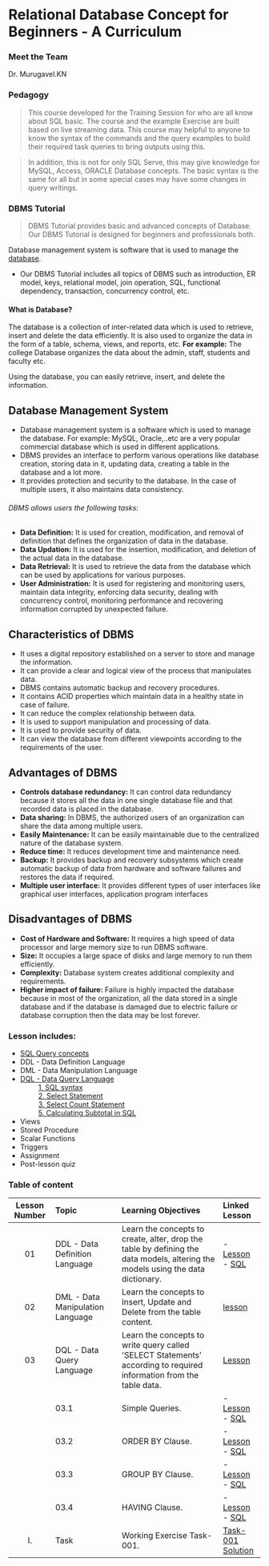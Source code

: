 # Relational Database Concept for Beginners - A Curriculum


### Meet the Team

Dr. Murugavel.KN


### Pedagogy

>This course developed for the Training Session for who are all know about SQL basic. The course and the example Exercise are built based on live streaming data. This course may helpful to anyone to know the syntax of the commands and the query examples to build their required task queries to bring outputs using this.

>In addition, this is not for only SQL Serve, this may give knowledge for MySQL, Access, ORACLE Database concepts. The basic syntax is the same for all but in some special cases may have some changes in query writings.



### DBMS Tutorial
>DBMS Tutorial provides basic and advanced concepts of Database. Our DBMS Tutorial is designed for beginners and professionals both.

Database management system is software that is used to manage the [database](DataBase-Concept/What-is-Database/README.md).

- Our DBMS Tutorial includes all topics of DBMS such as introduction, ER model, keys, relational model, join operation, SQL, functional dependency, transaction, concurrency control, etc.

#### What is Database?
The database is a collection of inter-related data which is used to retrieve, insert and delete the data efficiently. It is also used to organize the data in the form of a table, schema, views, and reports, etc.
**For example:** The college Database organizes the data about the admin, staff, students and faculty etc.

Using the database, you can easily retrieve, insert, and delete the information.

## Database Management System
- Database management system is a software which is used to manage the database. For example: MySQL, Oracle,..etc are a very popular commercial database which is used in different applications.
- DBMS provides an interface to perform various operations like database creation, storing data in it, updating data, creating a table in the database and a lot more.
- It provides protection and security to the database. In the case of multiple users, it also maintains data consistency.

###### DBMS allows users the following tasks:

- **Data Definition:** It is used for creation, modification, and removal of definition that defines the organization of data in the database.
- **Data Updation:** It is used for the insertion, modification, and deletion of the actual data in the database.
- **Data Retrieval:** It is used to retrieve the data from the database which can be used by applications for various purposes.
- **User Administration:** It is used for registering and monitoring users, maintain data integrity, enforcing data security, dealing with concurrency control, monitoring performance and recovering information corrupted by unexpected failure.

## Characteristics of DBMS
- It uses a digital repository established on a server to store and manage the information.
- It can provide a clear and logical view of the process that manipulates data.
- DBMS contains automatic backup and recovery procedures.
- It contains ACID properties which maintain data in a healthy state in case of failure.
- It can reduce the complex relationship between data.
- It is used to support manipulation and processing of data.
- It is used to provide security of data.
- It can view the database from different viewpoints according to the requirements of the user.

## Advantages of DBMS
- **Controls database redundancy:** It can control data redundancy because it stores all the data in one single database file and that recorded data is placed in the database.
- **Data sharing:** In DBMS, the authorized users of an organization can share the data among multiple users.
- **Easily Maintenance:** It can be easily maintainable due to the centralized nature of the database system.
- **Reduce time:** It reduces development time and maintenance need.
- **Backup:** It provides backup and recovery subsystems which create automatic backup of data from hardware and software failures and restores the data if required.
- **Multiple user interface:** It provides different types of user interfaces like graphical user interfaces, application program interfaces
## Disadvantages of DBMS
- **Cost of Hardware and Software:** It requires a high speed of data processor and large memory size to run DBMS software.
- **Size:** It occupies a large space of disks and large memory to run them efficiently.
- **Complexity:** Database system creates additional complexity and requirements.
- **Higher impact of failure:** Failure is highly impacted the database because in most of the organization, all the data stored in a single database and if the database is damaged due to electric failure or database corruption then the data may be lost forever.





### Lesson includes:

- [SQL Query concepts](DataBase-Concept/SQL-Tutorial/README.md)   
- DDL - Data Definition Language
- DML - Data Manipulation Language <br/>
- [DQL - Data Query Language](3-DQL-Language/README.md) <br/>
&emsp; &emsp;  [1. SQL syntax](DataBase-Concept/SQL-Syntax/README.md) <br/>
&emsp; &emsp;  [2. Select Statement](DataBase-Concept/SQL-Syntax/Select-Statement/README.md) <br/>
&emsp; &emsp;  [3. Select Count Statement](DataBase-Concept/SQL-Syntax/SQL-Select-Count/README.md) <br/>
&emsp; &emsp;  [5. Calculating Subtotal in SQL](3-DQL-Language/03-5-Calculate-Subtotal/README.md) <br/>
- Views
- Stored Procedure
- Scalar Functions
- Triggers
- Assignment
- Post-lesson quiz

### Table of content

| Lesson Number | Topic | Learning Objectives | Linked Lesson |
| :-----: | :------- |  :-------------------- | :---- |
| 01 | DDL - Data Definition Language | Learn the concepts to create, alter, drop the table by defining the data models, altering the models using the data dictionary. | - [Lesson](1-DDL-Language/README.md) <br /> - [SQL](1-DDL-Language/DDL-Query.sql)|
| 02 | DML - Data Manipulation Language | Learn the concepts to Insert, Update and Delete from the table content. | [lesson](2-DML-Language/README.md) |
| 03 | DQL - Data Query Language | Learn the concepts to write query called 'SELECT Statements' according to required information from the table data. | [Lesson](3-DQL-Language/README.md) |
|    | 03.1 | Simple Queries. | - [Lesson](3-DQL-Language/03-1-Simple-Query/README.md)<br /> - [SQL](3-DQL-Language/03-1-Simple-Query/simple-query.sql) |
|    | 03.2 | ORDER BY Clause. | - [Lesson](3-DQL-Language/03-2-Order-By/README.md) <br /> - [SQL](3-DQL-Language/03-2-Order-By/Order-By.sql) |
|    | 03.3 | GROUP BY Clause. | - [Lesson](3-DQL-Language/03-3-GROUP-BY/README.md) <br /> - [SQL](3-DQL-Language/03-3-Group-By/Group-By.sql) |
|    | 03.4 | HAVING Clause. | - [Lesson](3-DQL-Language/03-4-Having-Clause/README.md) <br /> - [SQL](3-DQL-Language/03-4-Having-Clause/Having-Clause.sql) |
| I. | Task | Working Exercise Task-001. | [Task-001](Task/Task001.txt) <br /> [Solution](Task/Solutions/Task001-Solution.sql) |
